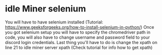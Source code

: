 # idle Miner selenium
You will have to have selenium installed (Tutorial: https://www.geeksforgeeks.org/how-to-install-selenium-in-python/)
Once you got selenium setup you will have to specify the chromedriver path in code, you will also have to change username and password field to your discord login credentials.
Last thing you'll have to do is change the xpath on line 21 to idle miner server xpath (Check tutorial for info how to get xpath)
